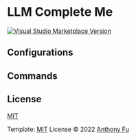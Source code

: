 # LLM Complete Me

<a href="https://marketplace.visualstudio.com/items?itemName=mefengl.llm-compelete-me" target="__blank"><img src="https://img.shields.io/visual-studio-marketplace/v/mefengl.llm-compelete-me.svg?color=eee&amp;label=VS%20Code%20Marketplace&logo=visual-studio-code" alt="Visual Studio Marketplace Version" /></a>

## Configurations

<!-- configs -->
<!-- empty -->
<!-- configs -->

## Commands

<!-- commands -->
<!-- empty -->
<!-- commands -->

## License

[MIT](./LICENSE)

Template: [MIT](./TEMPLATE_LICENSE) License © 2022 [Anthony Fu](https://github.com/antfu)
